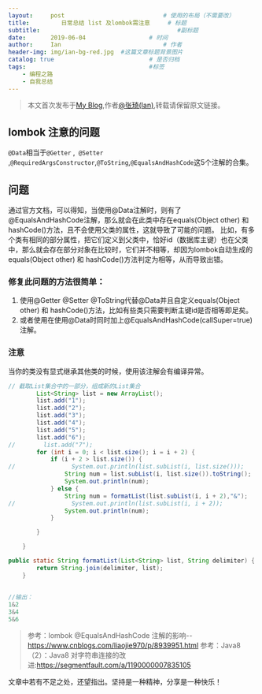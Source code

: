 ```yaml
---
layout:     post             				# 使用的布局（不需要改）
title:         日常总结 list 及lombok需注意     # 标题 
subtitle:    					  				#副标题
date:       2019-06-04					# 时间
author:     Ian                  			# 作者
header-img: img/ian-bg-red.jpg	#这篇文章标题背景图片
catalog: true                        	# 是否归档
tags:                              		#标签
    - 编程之路
    - 自我总结
---
```


> 本文首次发布于[My Blog](http://uniquezhangqi.top),作者[@张琦(Ian)](http://uniquezhangqi.top/about/),转载请保留原文链接。

## lombok 注意的问题
`@Data`相当于`@Getter` ,` @Setter` ,`@RequiredArgsConstructor`,` @ToString `,`@EqualsAndHashCode`这5个注解的合集。

## 问题

通过官方文档，可以得知，当使用@Data注解时，则有了@EqualsAndHashCode注解，那么就会在此类中存在equals(Object other) 和 hashCode()方法，且不会使用父类的属性，这就导致了可能的问题。 
比如，有多个类有相同的部分属性，把它们定义到父类中，恰好id（数据库主键）也在父类中，那么就会存在部分对象在比较时，它们并不相等，却因为lombok自动生成的equals(Object other) 和 hashCode()方法判定为相等，从而导致出错。

### 修复此问题的方法很简单： 
1. 使用@Getter @Setter @ToString代替@Data并且自定义equals(Object other) 和 hashCode()方法，比如有些类只需要判断主键id是否相等即足矣。 
2. 或者使用在使用@Data时同时加上@EqualsAndHashCode(callSuper=true)注解。
### 注意

当你的类没有显式继承其他类的时候，使用该注解会有编译异常。

```java
// 截取List集合中的一部分，组成新的List集合
        List<String> list = new ArrayList();
        list.add("1");
        list.add("2");
        list.add("3");
        list.add("4");
        list.add("5");
        list.add("6");
//        list.add("7");
        for (int i = 0; i < list.size(); i = i + 2) {
            if (i + 2 > list.size()) {
//                System.out.println(list.subList(i, list.size()));
                String num = list.subList(i, list.size()).toString();
                System.out.println(num);
            } else {
                String num = formatList(list.subList(i, i + 2),"&");
//                System.out.println(list.subList(i, i + 2));
                System.out.println(num);
            }

        }

    }

public static String formatList(List<String> list, String delimiter) {
        return String.join(delimiter, list);
    }
    
    
//输出：
1&2
3&4
5&6
```


> 参考：lombok @EqualsAndHashCode 注解的影响--<https://www.cnblogs.com/liaojie970/p/8939951.html>
> 参考：Java8（2）：Java8 对字符串连接的改进:<https://segmentfault.com/a/1190000007835105>


文章中若有不足之处，还望指出。坚持是一种精神，分享是一种快乐！
